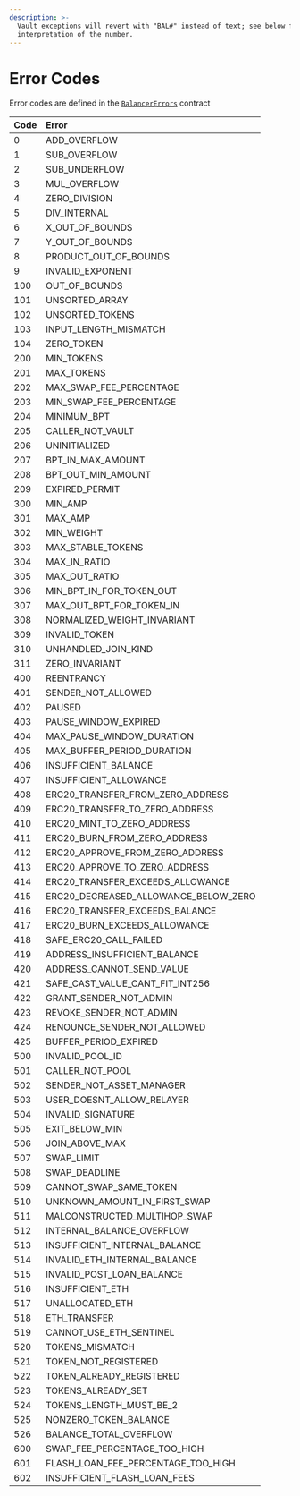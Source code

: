 ```yaml
---
description: >-
  Vault exceptions will revert with "BAL#" instead of text; see below for the
  interpretation of the number.
---
```


# Error Codes

Error codes are defined in the [`BalancerErrors`](https://github.com/balancer-labs/balancer-core-v2/blob/master/contracts/lib/helpers/BalancerErrors.sol) contract

| Code | Error |
| :--- | :--- |
| 0 | ADD\_OVERFLOW |
| 1 | SUB\_OVERFLOW |
| 2 | SUB\_UNDERFLOW |
| 3 | MUL\_OVERFLOW |
| 4 | ZERO\_DIVISION |
| 5 | DIV\_INTERNAL |
| 6 | X\_OUT\_OF\_BOUNDS |
| 7 | Y\_OUT\_OF\_BOUNDS |
| 8 | PRODUCT\_OUT\_OF\_BOUNDS |
| 9 | INVALID\_EXPONENT |
| 100 | OUT\_OF\_BOUNDS |
| 101 | UNSORTED\_ARRAY |
| 102 | UNSORTED\_TOKENS |
| 103 | INPUT\_LENGTH\_MISMATCH |
| 104 | ZERO\_TOKEN |
| 200 | MIN\_TOKENS |
| 201 | MAX\_TOKENS |
| 202 | MAX\_SWAP\_FEE\_PERCENTAGE |
| 203 | MIN\_SWAP\_FEE\_PERCENTAGE |
| 204 | MINIMUM\_BPT |
| 205 | CALLER\_NOT\_VAULT |
| 206 | UNINITIALIZED |
| 207 | BPT\_IN\_MAX\_AMOUNT |
| 208 | BPT\_OUT\_MIN\_AMOUNT |
| 209 | EXPIRED\_PERMIT |
| 300 | MIN\_AMP |
| 301 | MAX\_AMP |
| 302 | MIN\_WEIGHT |
| 303 | MAX\_STABLE\_TOKENS |
| 304 | MAX\_IN\_RATIO |
| 305 | MAX\_OUT\_RATIO |
| 306 | MIN\_BPT\_IN\_FOR\_TOKEN\_OUT |
| 307 | MAX\_OUT\_BPT\_FOR\_TOKEN\_IN |
| 308 | NORMALIZED\_WEIGHT\_INVARIANT |
| 309 | INVALID\_TOKEN |
| 310 | UNHANDLED\_JOIN\_KIND |
| 311 | ZERO\_INVARIANT |
| 400 | REENTRANCY |
| 401 | SENDER\_NOT\_ALLOWED |
| 402 | PAUSED |
| 403 | PAUSE\_WINDOW\_EXPIRED |
| 404 | MAX\_PAUSE\_WINDOW\_DURATION |
| 405 | MAX\_BUFFER\_PERIOD\_DURATION |
| 406 | INSUFFICIENT\_BALANCE |
| 407 | INSUFFICIENT\_ALLOWANCE |
| 408 | ERC20\_TRANSFER\_FROM\_ZERO\_ADDRESS |
| 409 | ERC20\_TRANSFER\_TO\_ZERO\_ADDRESS |
| 410 | ERC20\_MINT\_TO\_ZERO\_ADDRESS |
| 411 | ERC20\_BURN\_FROM\_ZERO\_ADDRESS |
| 412 | ERC20\_APPROVE\_FROM\_ZERO\_ADDRESS |
| 413 | ERC20\_APPROVE\_TO\_ZERO\_ADDRESS |
| 414 | ERC20\_TRANSFER\_EXCEEDS\_ALLOWANCE |
| 415 | ERC20\_DECREASED\_ALLOWANCE\_BELOW\_ZERO |
| 416 | ERC20\_TRANSFER\_EXCEEDS\_BALANCE |
| 417 | ERC20\_BURN\_EXCEEDS\_ALLOWANCE |
| 418 | SAFE\_ERC20\_CALL\_FAILED |
| 419 | ADDRESS\_INSUFFICIENT\_BALANCE |
| 420 | ADDRESS\_CANNOT\_SEND\_VALUE |
| 421 | SAFE\_CAST\_VALUE\_CANT\_FIT\_INT256 |
| 422 | GRANT\_SENDER\_NOT\_ADMIN |
| 423 | REVOKE\_SENDER\_NOT\_ADMIN |
| 424 | RENOUNCE\_SENDER\_NOT\_ALLOWED |
| 425 | BUFFER\_PERIOD\_EXPIRED |
| 500 | INVALID\_POOL\_ID |
| 501 | CALLER\_NOT\_POOL |
| 502 | SENDER\_NOT\_ASSET\_MANAGER |
| 503 | USER\_DOESNT\_ALLOW\_RELAYER |
| 504 | INVALID\_SIGNATURE |
| 505 | EXIT\_BELOW\_MIN |
| 506 | JOIN\_ABOVE\_MAX |
| 507 | SWAP\_LIMIT |
| 508 | SWAP\_DEADLINE |
| 509 | CANNOT\_SWAP\_SAME\_TOKEN |
| 510 | UNKNOWN\_AMOUNT\_IN\_FIRST\_SWAP |
| 511 | MALCONSTRUCTED\_MULTIHOP\_SWAP |
| 512 | INTERNAL\_BALANCE\_OVERFLOW |
| 513 | INSUFFICIENT\_INTERNAL\_BALANCE |
| 514 | INVALID\_ETH\_INTERNAL\_BALANCE |
| 515 | INVALID\_POST\_LOAN\_BALANCE |
| 516 | INSUFFICIENT\_ETH |
| 517 | UNALLOCATED\_ETH |
| 518 | ETH\_TRANSFER |
| 519 | CANNOT\_USE\_ETH\_SENTINEL |
| 520 | TOKENS\_MISMATCH |
| 521 | TOKEN\_NOT\_REGISTERED |
| 522 | TOKEN\_ALREADY\_REGISTERED |
| 523 | TOKENS\_ALREADY\_SET |
| 524 | TOKENS\_LENGTH\_MUST\_BE\_2 |
| 525 | NONZERO\_TOKEN\_BALANCE |
| 526 | BALANCE\_TOTAL\_OVERFLOW |
| 600 | SWAP\_FEE\_PERCENTAGE\_TOO\_HIGH |
| 601 | FLASH\_LOAN\_FEE\_PERCENTAGE\_TOO\_HIGH |
| 602 | INSUFFICIENT\_FLASH\_LOAN\_FEES |

